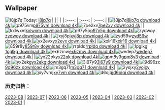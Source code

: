 ## Wallpaper
![l8jp7q](https://w.wallhaven.cc/full/l8/wallhaven-l8jp7q.jpg) Today: [l8jp7q](https://th.wallhaven.cc/small/l8/l8jp7q.jpg)
|      |      |      |
| :----: | :----: | :----: |
|![l8jp7q](https://th.wallhaven.cc/small/l8/l8jp7q.jpg)[l8jp7q download 4k](https://wallhaven.cc/w/l8jp7q)|![p975vm](https://th.wallhaven.cc/small/p9/p975vm.jpg)[p975vm download 4k](https://wallhaven.cc/w/p975vm)|![7pe2xv](https://th.wallhaven.cc/small/7p/7pe2xv.jpg)[7pe2xv download 4k](https://wallhaven.cc/w/7pe2xv)|
|![kxlwxm](https://th.wallhaven.cc/small/kx/kxlwxm.jpg)[kxlwxm download 4k](https://wallhaven.cc/w/kxlwxm)|![p97y5p](https://th.wallhaven.cc/small/p9/p97y5p.jpg)[p97y5p download 4k](https://wallhaven.cc/w/p97y5p)|![zydwoy](https://th.wallhaven.cc/small/zy/zydwoy.jpg)[zydwoy download 4k](https://wallhaven.cc/w/zydwoy)|
|![jxyj8p](https://th.wallhaven.cc/small/jx/jxyj8p.jpg)[jxyj8p download 4k](https://wallhaven.cc/w/jxyj8p)|![zyd59w](https://th.wallhaven.cc/small/zy/zyd59w.jpg)[zyd59w download 4k](https://wallhaven.cc/w/zyd59w)|![yx2evx](https://th.wallhaven.cc/small/yx/yx2evx.jpg)[yx2evx download 4k](https://wallhaven.cc/w/yx2evx)|
|![kxlr16](https://th.wallhaven.cc/small/kx/kxlr16.jpg)[kxlr16 download 4k](https://wallhaven.cc/w/kxlr16)|![859r8y](https://th.wallhaven.cc/small/85/859r8y.jpg)[859r8y download 4k](https://wallhaven.cc/w/859r8y)|![rrpldq](https://th.wallhaven.cc/small/rr/rrpldq.jpg)[rrpldq download 4k](https://wallhaven.cc/w/rrpldq)|
|![1pglkg](https://th.wallhaven.cc/small/1p/1pglkg.jpg)[1pglkg download 4k](https://wallhaven.cc/w/1pglkg)|![ex6zmw](https://th.wallhaven.cc/small/ex/ex6zmw.jpg)[ex6zmw download 4k](https://wallhaven.cc/w/ex6zmw)|![wedep7](https://th.wallhaven.cc/small/we/wedep7.jpg)[wedep7 download 4k](https://wallhaven.cc/w/wedep7)|
|![yx22pk](https://th.wallhaven.cc/small/yx/yx22pk.jpg)[yx22pk download 4k](https://wallhaven.cc/w/yx22pk)|![gpm8y3](https://th.wallhaven.cc/small/gp/gpm8y3.jpg)[gpm8y3 download 4k](https://wallhaven.cc/w/gpm8y3)|![yx2ekg](https://th.wallhaven.cc/small/yx/yx2ekg.jpg)[yx2ekg download 4k](https://wallhaven.cc/w/yx2ekg)|
|![3l67y9](https://th.wallhaven.cc/small/3l/3l67y9.jpg)[3l67y9 download 4k](https://wallhaven.cc/w/3l67y9)|![9d96zx](https://th.wallhaven.cc/small/9d/9d96zx.jpg)[9d96zx download 4k](https://wallhaven.cc/w/9d96zx)|![m3gq71](https://th.wallhaven.cc/small/m3/m3gq71.jpg)[m3gq71 download 4k](https://wallhaven.cc/w/m3gq71)|
|![2yojxy](https://th.wallhaven.cc/small/2y/2yojxy.jpg)[2yojxy download 4k](https://wallhaven.cc/w/2yojxy)|![jxy7vm](https://th.wallhaven.cc/small/jx/jxy7vm.jpg)[jxy7vm download 4k](https://wallhaven.cc/w/jxy7vm)|![d6ojqj](https://th.wallhaven.cc/small/d6/d6ojqj.jpg)[d6ojqj download 4k](https://wallhaven.cc/w/d6ojqj)|

### 历史归档：
[2023-08](https://github.com/april-projects/april-wallpaper/tree/main/picture/2023-08/) | [2023-07](https://github.com/april-projects/april-wallpaper/tree/main/picture/2023-07/) | [2023-06](https://github.com/april-projects/april-wallpaper/tree/main/picture/2023-06/) | [2023-05](https://github.com/april-projects/april-wallpaper/tree/main/picture/2023-05/) | [2023-04](https://github.com/april-projects/april-wallpaper/tree/main/picture/2023-04/) | [2023-03](https://github.com/april-projects/april-wallpaper/tree/main/picture/2023-03/) | [2023-02](https://github.com/april-projects/april-wallpaper/tree/main/picture/2023-02/) | [2023-01](https://github.com/april-projects/april-wallpaper/tree/main/picture/2023-01/) | 
